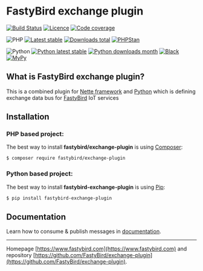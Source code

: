 # FastyBird exchange plugin

[![Build Status](https://badgen.net/github/checks/FastyBird/exchange-plugin/master?cache=300&style=flast-square)](https://github.com/FastyBird/exchange-plugin/actions)
[![Licence](https://badgen.net/github/license/FastyBird/exchange-plugin?cache=300&style=flast-square)](https://github.com/FastyBird/exchange-plugin/blob/master/LICENSE.md)
[![Code coverage](https://badgen.net/coveralls/c/github/FastyBird/exchange-plugin?cache=300&style=flast-square)](https://coveralls.io/r/FastyBird/exchange-plugin)

![PHP](https://badgen.net/packagist/php/FastyBird/exchange-plugin?cache=300&style=flast-square)
[![Latest stable](https://badgen.net/packagist/v/FastyBird/exchange-plugin/latest?cache=300&style=flast-square)](https://packagist.org/packages/FastyBird/exchange-plugin)
[![Downloads total](https://badgen.net/packagist/dt/FastyBird/exchange-plugin?cache=300&style=flast-square)](https://packagist.org/packages/FastyBird/exchange-plugin)
[![PHPStan](https://img.shields.io/badge/PHPStan-enabled-brightgreen.svg?style=flat-square)](https://github.com/phpstan/phpstan)

![Python](https://badgen.net/pypi/python/fastybird-exchange-plugin?cache=300&style=flat-square)
[![Python latest stable](https://badgen.net/pypi/v/fastybird-exchange-plugin?cache=300&style=flat-square)](https://pypi.org/project/fastybird-exchange-plugin/)
[![Python downloads month](https://img.shields.io/pypi/dm/fastybird-exchange-plugin?cache=300&style=flat-square)](https://pypi.org/project/fastybird-exchange-plugin/)
[![Black](https://img.shields.io/badge/black-enabled-brightgreen.svg?style=flat-square)](https://github.com/psf/black)
[![MyPy](https://img.shields.io/badge/mypy-enabled-brightgreen.svg?style=flat-square)](http://mypy-lang.org)

## What is FastyBird exchange plugin?

This is a combined plugin for [Nette framework](https://nette.org) and [Python](https://www.python.org) which is defining exchange data bus for [FastyBird](https://www.fastybird.com) IoT services

## Installation

### PHP based project:

The best way to install **fastybird/exchange-plugin** is using [Composer](http://getcomposer.org/):

```sh
$ composer require fastybird/exchange-plugin
```

### Python based project:

The best way to install **fastybird-exchange-plugin** is using [Pip](https://pip.pypa.io/en/stable/):

```sh
$ pip install fastybird-exchange-plugin
```

## Documentation

Learn how to consume & publish messages in [documentation](https://github.com/FastyBird/exchange-plugin/blob/master/.docs/en/index.md).

***
Homepage [https://www.fastybird.com](https://www.fastybird.com) and repository [https://github.com/FastyBird/exchange-plugin](https://github.com/FastyBird/exchange-plugin).
